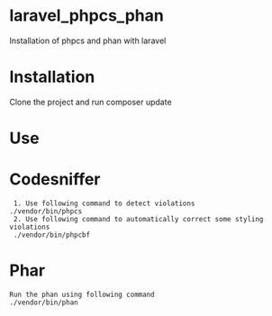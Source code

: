 # laravel_phpcs_phan

Installation of phpcs and phan with laravel

# Installation
Clone the project and run composer update

# Use

# Codesniffer
     1. Use following command to detect violations
	./vendor/bin/phpcs
     2. Use following command to automatically correct some styling violations
     ./vendor/bin/phpcbf
     
# Phar
    Run the phan using following command
    ./vendor/bin/phan
     






